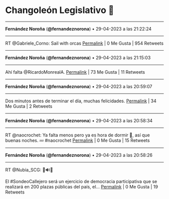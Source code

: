 # Changoleón Legislativo 🙈
*****
**Fernández Noroña** (**@fernandeznorona**) • 29-04-2023 a las 21:22:24
*****
RT @Gabriele_Corno: Sail with orcas
[Permalink](https://twitter.com/fernandeznorona/status/1652543906943320066) | 0 Me Gusta | 954 Retweets
*****
**Fernández Noroña** (**@fernandeznorona**) • 29-04-2023 a las 21:15:03
*****
Ahí falta @RicardoMonrealA.
[Permalink](https://twitter.com/fernandeznorona/status/1652542054906339328) | 73 Me Gusta | 11 Retweets
*****
**Fernández Noroña** (**@fernandeznorona**) • 29-04-2023 a las 20:59:07
*****
Dos minutos antes de terminar el día, muchas felicidades.
[Permalink](https://twitter.com/fernandeznorona/status/1652538045420253185) | 34 Me Gusta | 2 Retweets
*****
**Fernández Noroña** (**@fernandeznorona**) • 29-04-2023 a las 20:58:34
*****
RT @naocrochet: Ya falta menos pero ya es hora de dormir 🥱, así que buenas noches. 💤 #naocrochet
[Permalink](https://twitter.com/fernandeznorona/status/1652537909164089344) | 0 Me Gusta | 15 Retweets
*****
**Fernández Noroña** (**@fernandeznorona**) • 29-04-2023 a las 20:58:26
*****
RT @Nubia_SCG: 📢🔊📣


El #SondeoCallejero será un ejercicio de democracia participativa que se realizará en 200 plazas públicas del país, el…
[Permalink](https://twitter.com/fernandeznorona/status/1652537873135030274) | 0 Me Gusta | 19 Retweets